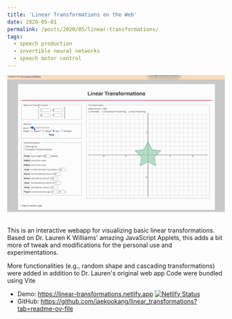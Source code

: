 ```yaml
---
title: 'Linear Transformations on the Web'
date: 2020-05-01
permalink: /posts/2020/05/linear-transformations/
tags:
  - speech production
  - invertible neural networks
  - speech motor control
---
```


<div style="display: inline; max-width: 100%; height: auto;">
  <div style="text-align: center;">
    <img src="https://github.com/jaekookang/linear_transformations/blob/master/public/preview.gif?raw=true"/>
  </div>
  <!-- <p style="text-align: center; font-size: smaller">
    <a target="_blank" href="https://www.hankyung.com/article/2022111596825">파블로아트컴퍼니, 미국 실리콘밸리서 아트봉봉 소개 | 한국경제</a>
  </p> -->
</div>

<br />

This is an interactive webapp for visualizing basic linear transformations. Based on Dr. Lauren K Williams' amazing JavaScript Applets, this adds a bit more of tweak and modifications for the personal use and experimentations.

More functionalities (e.g., random shape and cascading transformations) were added in addition to Dr. Lauren's original web app
Code were bundled using Vite

* Demo: <a target="_blank" href="https://linear-transformations.netlify.app">https://linear-transformations.netlify.app [![Netlify Status](https://api.netlify.com/api/v1/badges/7bdf6862-d28a-4618-a34e-cf27b386043f/deploy-status)](https://app.netlify.com/sites/linear-transformations/deploys)</a>
* GitHub: <a target="_blank" href="https://github.com/jaekookang/linear_transformations?tab=readme-ov-file">https://github.com/jaekookang/linear_transformations?tab=readme-ov-file</a>
